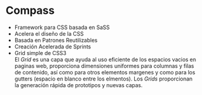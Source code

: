 # Compass   

*   Framework para CSS basada en SaSS  
*   Acelera el diseño de la CSS  
*   Basada en Patrones Reutilizables  
*   Creación Acelerada de Sprints  
*   Grid simple de CSS3  
El *Grid* es una capa que ayuda al uso eficiente de los espacios vacios en paginas web, proporciona dimensiones uniformes para columnas y filas de contenido, así como para otros elementos margenes y como para los gutters (espacio en blanco entre los elmentos).
Los *Grids* proporcionan la generación rápida de prototipos y nuevas capas.  
